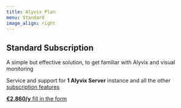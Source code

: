 ```yaml
---
title: Alyvix Plan
menu: Standard
image_align: right
---
```


## **Standard** Subscription

A simple but effective solution, to get familiar with Alyvix and visual monitoring

Service and support for **1 Alyvix Server** instance and all the other [subscription features](#plans)

[**€2.860/y** fill in the form](..\_subscription_standard\contact_form?classes=btn,btn-primary,btn-lg&target=_blank)
